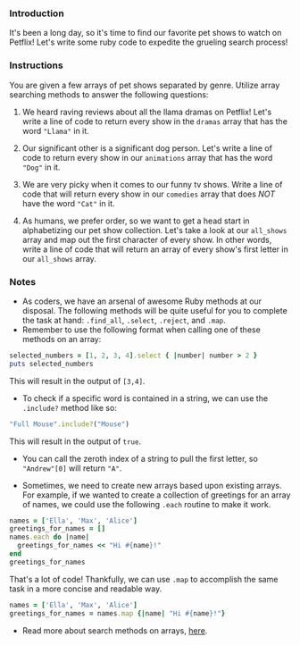 ### Introduction

It's been a long day, so it's time to find our favorite pet shows to watch on Petflix! Let's write some ruby code to expedite the grueling search process!

### Instructions

You are given a few arrays of pet shows separated by genre. Utilize array searching methods to answer the following questions:

1. We heard raving reviews about all the llama dramas on Petflix! Let's write a line of code to return every show in the `dramas` array that has the word `"Llama"` in it.

2. Our significant other is a significant dog person. Let's write a line of code to return every show in our `animations` array that has the word `"Dog"` in it.

3. We are very picky when it comes to our funny tv shows. Write a line of code that will return every show in our `comedies` array that does *NOT* have the word `"Cat"` in it.

4. As humans, we prefer order, so we want to get a head start in alphabetizing our pet show collection. Let's take a look at our `all_shows` array and map out the first character of every show. In other words, write a line of code that will return an array of every show's first letter in our `all_shows` array.

### Notes

* As coders, we have an arsenal of awesome Ruby methods at our disposal. The following methods will be quite useful for you to complete the task at hand: `.find_all`, `.select`, `.reject`, and `.map`.
* Remember to use the following format when calling one of these methods on an array:

```ruby
selected_numbers = [1, 2, 3, 4].select { |number| number > 2 }
puts selected_numbers
```

This will result in the output of `[3,4]`.

* To check if a specific word is contained in a string, we can use the `.include?` method like so:

```ruby
"Full Mouse".include?("Mouse")
```

This will result in the output of `true`.

* You can call the zeroth index of a string to pull the first letter, so `"Andrew"[0]` will return `"A"`.

* Sometimes, we need to create new arrays based upon existing arrays. For example, if we wanted to create a collection of greetings for an array of names, we could use the following `.each` routine to make it work.

```ruby
names = ['Ella', 'Max', 'Alice']
greetings_for_names = []
names.each do |name|
  greetings_for_names << "Hi #{name}!"
end
greetings_for_names

```

That's a lot of code! Thankfully, we can use `.map` to accomplish the same task in a more concise and readable way.

```ruby
names = ['Ella', 'Max', 'Alice']
greetings_for_names = names.map {|name| "Hi #{name}!"}
```

* Read more about search methods on arrays, [here](http://ruby-doc.org/core-2.2.0/Array.html).
